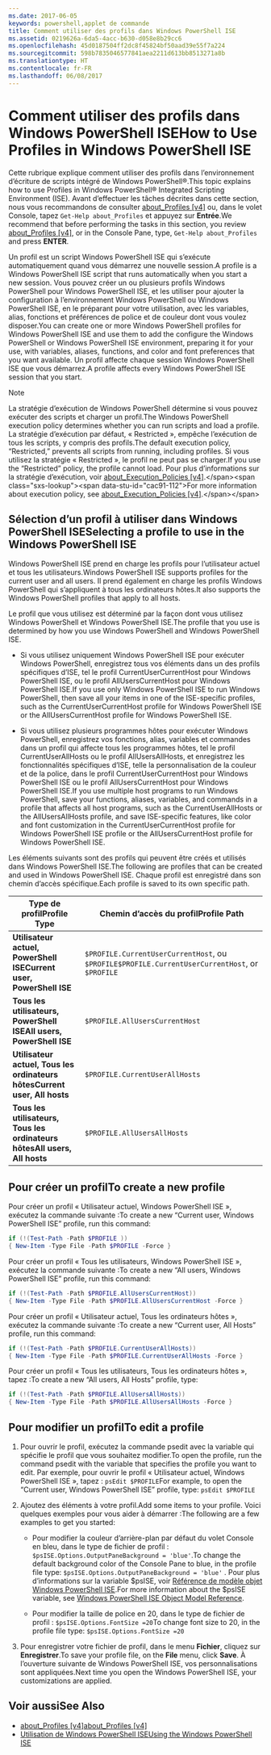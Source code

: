 ```yaml
---
ms.date: 2017-06-05
keywords: powershell,applet de commande
title: Comment utiliser des profils dans Windows PowerShell ISE
ms.assetid: 0219626a-6da5-4acc-b630-d058e8b29cc6
ms.openlocfilehash: 45d0187504ff2dc8f45824bf50aad39e55f7a224
ms.sourcegitcommit: 598b7835046577841aea2211d613bb8513271a8b
ms.translationtype: HT
ms.contentlocale: fr-FR
ms.lasthandoff: 06/08/2017
---
```

# <a name="how-to-use-profiles-in-windows-powershell-ise"></a><span data-ttu-id="cac91-103">Comment utiliser des profils dans Windows PowerShell ISE</span><span class="sxs-lookup"><span data-stu-id="cac91-103">How to Use Profiles in Windows PowerShell ISE</span></span>
<span data-ttu-id="cac91-104">Cette rubrique explique comment utiliser des profils dans l’environnement d’écriture de scripts intégré de Windows PowerShell®.</span><span class="sxs-lookup"><span data-stu-id="cac91-104">This topic explains how to use Profiles in Windows PowerShell® Integrated Scripting Environment (ISE).</span></span> <span data-ttu-id="cac91-105">Avant d’effectuer les tâches décrites dans cette section, nous vous recommandons de consulter [about_Profiles [v4]](https://technet.microsoft.com/library/e1d9e30a-70cc-4f36-949f-fc7cd96b4054(v=wps.630)) ou, dans le volet Console, tapez `Get-Help about_Profiles` et appuyez sur **Entrée**.</span><span class="sxs-lookup"><span data-stu-id="cac91-105">We recommend that before performing the tasks in this section, you review [about_Profiles [v4]](https://technet.microsoft.com/library/e1d9e30a-70cc-4f36-949f-fc7cd96b4054(v=wps.630)), or in the Console Pane, type, `Get-Help about_Profiles` and press **ENTER**.</span></span>

<span data-ttu-id="cac91-106">Un profil est un script Windows PowerShell ISE qui s’exécute automatiquement quand vous démarrez une nouvelle session.</span><span class="sxs-lookup"><span data-stu-id="cac91-106">A profile is a Windows PowerShell ISE script that runs automatically when you start a new session.</span></span>  <span data-ttu-id="cac91-107">Vous pouvez créer un ou plusieurs profils Windows PowerShell pour Windows PowerShell ISE, et les utiliser pour ajouter la configuration à l’environnement Windows PowerShell ou Windows PowerShell ISE, en le préparant pour votre utilisation, avec les variables, alias, fonctions et préférences de police et de couleur dont vous voulez disposer.</span><span class="sxs-lookup"><span data-stu-id="cac91-107">You can create one or more Windows PowerShell profiles for Windows PowerShell ISE and use them to add the configure the Windows PowerShell or Windows PowerShell ISE environment, preparing it for your use, with variables, aliases, functions, and color and font preferences that you want available.</span></span> <span data-ttu-id="cac91-108">Un profil affecte chaque session Windows PowerShell ISE que vous démarrez.</span><span class="sxs-lookup"><span data-stu-id="cac91-108">A profile affects every Windows PowerShell ISE session that you start.</span></span>

> [!NOTE]
> <span data-ttu-id="cac91-109">La stratégie d’exécution de Windows PowerShell détermine si vous pouvez exécuter des scripts et charger un profil.</span><span class="sxs-lookup"><span data-stu-id="cac91-109">The Windows PowerShell execution policy determines whether you can run scripts and load a profile.</span></span> <span data-ttu-id="cac91-110">La stratégie d’exécution par défaut, « Restricted », empêche l’exécution de tous les scripts, y compris des profils.</span><span class="sxs-lookup"><span data-stu-id="cac91-110">The default execution policy, “Restricted,” prevents all scripts from running, including profiles.</span></span> <span data-ttu-id="cac91-111">Si vous utilisez la stratégie « Restricted », le profil ne peut pas se charger.</span><span class="sxs-lookup"><span data-stu-id="cac91-111">If you use the “Restricted” policy, the profile cannot load.</span></span> <span data-ttu-id="cac91-112">Pour plus d’informations sur la stratégie d’exécution, voir [about_Execution_Policies [v4]](https://technet.microsoft.com/library/347708dc-1515-4d74-978b-8334603472e6(v=wps.630)).</span><span class="sxs-lookup"><span data-stu-id="cac91-112">For more information about execution policy, see [about_Execution_Policies [v4]](https://technet.microsoft.com/library/347708dc-1515-4d74-978b-8334603472e6(v=wps.630)).</span></span>

## <a name="selecting-a-profile-to-use-in-the-windows-powershell-ise"></a><span data-ttu-id="cac91-113">Sélection d’un profil à utiliser dans Windows PowerShell ISE</span><span class="sxs-lookup"><span data-stu-id="cac91-113">Selecting a profile to use in the Windows PowerShell ISE</span></span>
<span data-ttu-id="cac91-114">Windows PowerShell ISE prend en charge les profils pour l’utilisateur actuel et tous les utilisateurs.</span><span class="sxs-lookup"><span data-stu-id="cac91-114">Windows PowerShell ISE supports profiles for the current user and all users.</span></span> <span data-ttu-id="cac91-115">Il prend également en charge les profils Windows PowerShell qui s’appliquent à tous les ordinateurs hôtes.</span><span class="sxs-lookup"><span data-stu-id="cac91-115">It also supports the Windows PowerShell profiles that apply to all hosts.</span></span>

<span data-ttu-id="cac91-116">Le profil que vous utilisez est déterminé par la façon dont vous utilisez Windows PowerShell et Windows PowerShell ISE.</span><span class="sxs-lookup"><span data-stu-id="cac91-116">The profile that you use is determined by how you use Windows PowerShell and Windows PowerShell ISE.</span></span>

-   <span data-ttu-id="cac91-117">Si vous utilisez uniquement Windows PowerShell ISE pour exécuter Windows PowerShell, enregistrez tous vos éléments dans un des profils spécifiques d’ISE, tel le profil CurrentUserCurrentHost pour Windows PowerShell ISE, ou le profil AllUsersCurrentHost pour Windows PowerShell ISE.</span><span class="sxs-lookup"><span data-stu-id="cac91-117">If you use only Windows PowerShell ISE to run Windows PowerShell, then save all your items in one of the ISE-specific profiles, such as the CurrentUserCurrentHost profile for Windows PowerShell ISE or the AllUsersCurrentHost profile for Windows PowerShell ISE.</span></span>

-   <span data-ttu-id="cac91-118">Si vous utilisez plusieurs programmes hôtes pour exécuter Windows PowerShell, enregistrez vos fonctions, alias, variables et commandes dans un profil qui affecte tous les programmes hôtes, tel le profil CurrentUserAllHosts ou le profil AllUsersAllHosts, et enregistrez les fonctionnalités spécifiques d’ISE, telle la personnalisation de la couleur et de la police, dans le profil CurrentUserCurrentHost pour Windows PowerShell ISE ou le profil AllUsersCurrentHost pour Windows PowerShell ISE.</span><span class="sxs-lookup"><span data-stu-id="cac91-118">If you use multiple host programs to run Windows PowerShell, save your functions, aliases, variables, and commands in a profile that affects all host programs, such as the CurrentUserAllHosts or the AllUsersAllHosts profile, and save ISE-specific features, like color and font customization in the CurrentUserCurrentHost profile for Windows PowerShell ISE profile or the AllUsersCurrentHost profile for Windows PowerShell ISE.</span></span>

<span data-ttu-id="cac91-119">Les éléments suivants sont des profils qui peuvent être créés et utilisés dans Windows PowerShell ISE.</span><span class="sxs-lookup"><span data-stu-id="cac91-119">The following are profiles that can be created and used in Windows PowerShell ISE.</span></span> <span data-ttu-id="cac91-120">Chaque profil est enregistré dans son chemin d’accès spécifique.</span><span class="sxs-lookup"><span data-stu-id="cac91-120">Each profile is saved to its own specific path.</span></span>

| <span data-ttu-id="cac91-121">Type de profil</span><span class="sxs-lookup"><span data-stu-id="cac91-121">Profile Type</span></span> | <span data-ttu-id="cac91-122">Chemin d’accès du profil</span><span class="sxs-lookup"><span data-stu-id="cac91-122">Profile Path</span></span> |
| --- | --- |
| <span data-ttu-id="cac91-123">**Utilisateur actuel, PowerShell ISE**</span><span class="sxs-lookup"><span data-stu-id="cac91-123">**Current user, PowerShell ISE**</span></span>| <span data-ttu-id="cac91-124">`$PROFILE.CurrentUserCurrentHost`, ou `$PROFILE`</span><span class="sxs-lookup"><span data-stu-id="cac91-124">`$PROFILE.CurrentUserCurrentHost`, or `$PROFILE`</span></span> |
| <span data-ttu-id="cac91-125">**Tous les utilisateurs, PowerShell ISE**</span><span class="sxs-lookup"><span data-stu-id="cac91-125">**All users, PowerShell ISE**</span></span>| `$PROFILE.AllUsersCurrentHost` |
| <span data-ttu-id="cac91-126">**Utilisateur actuel, Tous les ordinateurs hôtes**</span><span class="sxs-lookup"><span data-stu-id="cac91-126">**Current user, All hosts**</span></span>| `$PROFILE.CurrentUserAllHosts` |
| <span data-ttu-id="cac91-127">**Tous les utilisateurs, Tous les ordinateurs hôtes**</span><span class="sxs-lookup"><span data-stu-id="cac91-127">**All users, All hosts**</span></span> | `$PROFILE.AllUsersAllHosts` |

## <a name="to-create-a-new-profile"></a><span data-ttu-id="cac91-128">Pour créer un profil</span><span class="sxs-lookup"><span data-stu-id="cac91-128">To create a new profile</span></span>
<span data-ttu-id="cac91-129">Pour créer un profil « Utilisateur actuel, Windows PowerShell ISE », exécutez la commande suivante :</span><span class="sxs-lookup"><span data-stu-id="cac91-129">To create a new “Current user, Windows PowerShell ISE” profile, run this command:</span></span>

```PowerShell
if (!(Test-Path -Path $PROFILE )) 
{ New-Item -Type File -Path $PROFILE -Force }
```

<span data-ttu-id="cac91-130">Pour créer un profil « Tous les utilisateurs, Windows PowerShell ISE », exécutez la commande suivante :</span><span class="sxs-lookup"><span data-stu-id="cac91-130">To create a new “All users, Windows PowerShell ISE” profile, run this command:</span></span>

```PowerShell
if (!(Test-Path -Path $PROFILE.AllUsersCurrentHost)) 
{ New-Item -Type File -Path $PROFILE.AllUsersCurrentHost -Force }
```

<span data-ttu-id="cac91-131">Pour créer un profil « Utilisateur actuel, Tous les ordinateurs hôtes », exécutez la commande suivante :</span><span class="sxs-lookup"><span data-stu-id="cac91-131">To create a new “Current user, All Hosts” profile, run this command:</span></span>

```PowerShell
if (!(Test-Path -Path $PROFILE.CurrentUserAllHosts)) 
{ New-Item -Type File -Path $PROFILE.CurrentUserAllHosts -Force }
```

<span data-ttu-id="cac91-132">Pour créer un profil « Tous les utilisateurs, Tous les ordinateurs hôtes », tapez :</span><span class="sxs-lookup"><span data-stu-id="cac91-132">To create a new “All users, All Hosts” profile, type:</span></span>

```PowerShell
if (!(Test-Path -Path $PROFILE.AllUsersAllHosts)) 
{ New-Item -Type File -Path $PROFILE.AllUsersAllHosts -Force }
```

## <a name="to-edit-a-profile"></a><span data-ttu-id="cac91-133">Pour modifier un profil</span><span class="sxs-lookup"><span data-stu-id="cac91-133">To edit a profile</span></span>

1.  <span data-ttu-id="cac91-134">Pour ouvrir le profil, exécutez la commande psedit avec la variable qui spécifie le profil que vous souhaitez modifier.</span><span class="sxs-lookup"><span data-stu-id="cac91-134">To open the profile, run the command psedit with the variable that specifies the profile you want to edit.</span></span> <span data-ttu-id="cac91-135">Par exemple, pour ouvrir le profil « Utilisateur actuel, Windows PowerShell ISE », tapez : `psEdit $PROFILE`</span><span class="sxs-lookup"><span data-stu-id="cac91-135">For example, to open the “Current user, Windows PowerShell ISE” profile, type: `psEdit $PROFILE`</span></span>

2.  <span data-ttu-id="cac91-136">Ajoutez des éléments à votre profil.</span><span class="sxs-lookup"><span data-stu-id="cac91-136">Add some items to your profile.</span></span> <span data-ttu-id="cac91-137">Voici quelques exemples pour vous aider à démarrer :</span><span class="sxs-lookup"><span data-stu-id="cac91-137">The following are a few examples to get you started:</span></span>

    -   <span data-ttu-id="cac91-138">Pour modifier la couleur d’arrière-plan par défaut du volet Console en bleu, dans le type de fichier de profil : `$psISE.Options.OutputPaneBackground = 'blue'`.</span><span class="sxs-lookup"><span data-stu-id="cac91-138">To change the default background color of the Console Pane to blue, in the profile file type: `$psISE.Options.OutputPaneBackground = 'blue'` .</span></span> <span data-ttu-id="cac91-139">Pour plus d’informations sur la variable $psISE, voir [Référence de modèle objet Windows PowerShell ISE](#windows-powershell-ise-object-model-reference).</span><span class="sxs-lookup"><span data-stu-id="cac91-139">For more information about the $psISE variable, see [Windows PowerShell ISE Object Model Reference](#windows-powershell-ise-object-model-reference).</span></span>

    -   <span data-ttu-id="cac91-140">Pour modifier la taille de police en 20, dans le type de fichier de profil : `$psISE.Options.FontSize =20`</span><span class="sxs-lookup"><span data-stu-id="cac91-140">To change font size to 20, in the profile file type: `$psISE.Options.FontSize =20`</span></span>

3.  <span data-ttu-id="cac91-141">Pour enregistrer votre fichier de profil, dans le menu **Fichier**, cliquez sur **Enregistrer**.</span><span class="sxs-lookup"><span data-stu-id="cac91-141">To save your profile file, on the **File** menu, click **Save**.</span></span> <span data-ttu-id="cac91-142">À l’ouverture suivante de Windows PowerShell ISE, vos personnalisations sont appliquées.</span><span class="sxs-lookup"><span data-stu-id="cac91-142">Next time you open the Windows PowerShell ISE, your customizations are applied.</span></span>

## <a name="see-also"></a><span data-ttu-id="cac91-143">Voir aussi</span><span class="sxs-lookup"><span data-stu-id="cac91-143">See Also</span></span>
- [<span data-ttu-id="cac91-144">about_Profiles [v4]</span><span class="sxs-lookup"><span data-stu-id="cac91-144">about_Profiles [v4]</span></span>](https://technet.microsoft.com/library/e1d9e30a-70cc-4f36-949f-fc7cd96b4054(v=wps.630))
- [<span data-ttu-id="cac91-145">Utilisation de Windows PowerShell ISE</span><span class="sxs-lookup"><span data-stu-id="cac91-145">Using the Windows PowerShell ISE</span></span>](Using-the-Windows-PowerShell-ISE.md)

